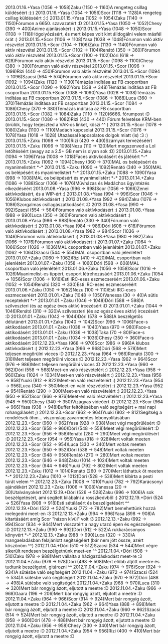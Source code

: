 <tr><td>2013.01.16.</td><td>+</td><td>Yasa (1056 &rarr; 1058)</td><td>Zaku (1150 &rarr; 1160)</td><td>A rengeteg csillag küldéséért :):)</td></tr>
<tr><td>2013.01.16.</td><td>+</td><td>Yasa (1054 &rarr; 1056)</td><td>Scor (1118 &rarr; 1128)</td><td>A rengeteg csillag küldéséért :):)</td></tr>
<tr><td>2013.01.15.</td><td>+</td><td>Yasa (1052 &rarr; 1054)</td><td>Zaku (1140 &rarr; 1150)</td><td>Fórumon a 6650. szavazatért :D</td></tr>
<tr><td>2013.01.15.</td><td>+</td><td>Yasa (1050 &rarr; 1052)</td><td>Chesy (390 &rarr; 400)</td><td>Anime ajánlásokért :)</td></tr>
<tr><td>2013.01.15.</td><td>+</td><td>Yasa (1048 &rarr; 1050)</td><td>Scor (1108 &rarr; 1118)</td><td>Hógolyózásért, és mert képes volt kint álldogálni velem másfél órát :)</td></tr>
<tr><td>2013.01.15.</td><td>+</td><td>Scor (1106 &rarr; 1108)</td><td>Yasa (1038 &rarr; 1048)</td><td>Fórumon való aktív részvétel</td></tr>
<tr><td>2013.01.15.</td><td>+</td><td>Scor (1104 &rarr; 1106)</td><td>Zaku (1130 &rarr; 1140)</td><td>Fórumon való aktív részvétel</td></tr>
<tr><td>2013.01.15.</td><td>+</td><td>Scor (1102 &rarr; 1104)</td><td>Renátó (350 &rarr; 360)</td><td>Fórumon való aktív részvétel</td></tr>
<tr><td>2013.01.15.</td><td>+</td><td>Scor (1100 &rarr; 1102)</td><td>Dóri (618 &rarr; 628)</td><td>Fórumon való aktív részvétel</td></tr>
<tr><td>2013.01.15.</td><td>+</td><td>Scor (1098 &rarr; 1100)</td><td>Chesy (380 &rarr; 390)</td><td>Fórumon való aktív részvétel</td></tr>
<tr><td>2013.01.15.</td><td>+</td><td>Scor (1096 &rarr; 1098)</td><td>Rizi (440 &rarr; 450)</td><td>Fórumon való aktív részvétel</td></tr>
<tr><td>2013.01.15.</td><td>+</td><td>Scor (1094 &rarr; 1096)</td><td>Szacsi (564 &rarr; 574)</td><td>Fórumon való aktív részvétel</td></tr>
<tr><td>2013.01.15.</td><td>+</td><td>Scor (1092 &rarr; 1094)</td><td>Zaku (1120 &rarr; 1130)</td><td>Témázás indítása az FB csoportban</td></tr>
<tr><td>2013.01.15.</td><td>+</td><td>Scor (1090 &rarr; 1092)</td><td>Yoru (338 &rarr; 348)</td><td>Témázás indítása az FB csoportban</td></tr>
<tr><td>2013.01.15.</td><td>+</td><td>Scor (1088 &rarr; 1090)</td><td>Yasa (1028 &rarr; 1038)</td><td>Témázás indítása az FB csoportban</td></tr>
<tr><td>2013.01.15.</td><td>+</td><td>Scor (1086 &rarr; 1088)</td><td>Luca (360 &rarr; 370)</td><td>Témázás indítása az FB csoportban</td></tr>
<tr><td>2013.01.15.</td><td>+</td><td>Scor (1084 &rarr; 1086)</td><td>Chesy (370 &rarr; 380)</td><td>Témázás indítása az FB csoportban</td></tr>
<tr><td>2013.01.15.</td><td>+</td><td>Scor (1082 &rarr; 1084)</td><td>Zaku (1110 &rarr; 1120)</td><td>6666. fórumpost :D</td></tr>
<tr><td>2013.01.15.</td><td>+</td><td>Scor (1080 &rarr; 1082)</td><td>Rizi (430 &rarr; 440)</td><td> Fórum felvetése KRM-ben (örülök, hogy terjeszted a VAK-os linket, köszi ^^ )</td></tr>
<tr><td>2013.01.15.</td><td>+</td><td>Scor (1078 &rarr; 1080)</td><td>Zaku (1100 &rarr; 1110)</td><td>Madách kapcsolat</td></tr>
<tr><td>2013.01.15.</td><td>+</td><td>Scor (1076 &rarr; 1078)</td><td>Yasa (1018 &rarr; 1028)</td><td> Utazással kapcsolatos dolgok miatt (is) :3 :)</td></tr>
<tr><td>2013.01.15.</td><td>+</td><td>Zaku (1098 &rarr; 1100)</td><td>Rizi (420 &rarr; 430)</td><td>Szárnyak tervezéséért </td></tr>
<tr><td>2013.01.15.</td><td>+</td><td>Zaku (1096 &rarr; 1098)</td><td>Nezu (110 &rarr; 120)</td><td>Mert megszenved a Lol letöltéséért (avagy az a 2.5+ GB nem is olyan sok :D)</td></tr>
<tr><td>2013.01.15.</td><td>+</td><td>Zaku (1094 &rarr; 1096)</td><td>Yasa (1008 &rarr; 1018)</td><td>Faces aktívkodásért és játékért *-*</td></tr>
<tr><td>2013.01.15.</td><td>+</td><td>Zaku (1092 &rarr; 1094)</td><td>Chesy (360 &rarr; 370)</td><td>MAL os belépésért és myanimelistért *-*</td></tr>
<tr><td>2013.01.15.</td><td>+</td><td>Zaku (1090 &rarr; 1092)</td><td>Renátó (340 &rarr; 350)</td><td>MAL os belépésért és myanimelistért *-*</td></tr>
<tr><td>2013.01.15.</td><td>+</td><td>Zaku (1088 &rarr; 1090)</td><td>Yasa (998 &rarr; 1008)</td><td>MAL os belépésért és myanimelistért *-*</td></tr>
<tr><td>2013.01.14.</td><td>+</td><td>Zaku (1086 &rarr; 1088)</td><td>Scor (1066 &rarr; 1076)</td><td>Művházas és Madáchos ügyintézés elkezdéséért</td></tr>
<tr><td>2013.01.08.</td><td>+</td><td>Yasa (996 &rarr; 998)</td><td>Scor (1056 &rarr; 1066)</td><td>Zenei aktívkodásért, és a WIP-ért :) </td></tr>
<tr><td>2013.01.08.</td><td>+</td><td>Yasa (994 &rarr; 996)</td><td>Scor (1046 &rarr; 1056)</td><td>Klubos aktívkodásért :)</td></tr>
<tr><td>2013.01.08.</td><td>+</td><td>Yasa (992 &rarr; 994)</td><td>Zaku (1076 &rarr; 1086)</td><td>Szorgalmas csillagászatkodásért :D</td></tr>
<tr><td>2013.01.08.</td><td>+</td><td>Yasa (990 &rarr; 992)</td><td>Szacsi (554 &rarr; 564)</td><td>Fórumon való aktívkodásért :)</td></tr>
<tr><td>2013.01.08.</td><td>+</td><td>Yasa (988 &rarr; 990)</td><td>Luca (350 &rarr; 360)</td><td>Fórumon való aktívkodásért :)</td></tr>
<tr><td>2013.01.08.</td><td>+</td><td>Yasa (986 &rarr; 988)</td><td>Renátó (330 &rarr; 340)</td><td>Fórumon való aktívkodásért :)</td></tr>
<tr><td>2013.01.08.</td><td>+</td><td>Yasa (984 &rarr; 986)</td><td>Dóri (608 &rarr; 618)</td><td>Fórumon való aktívkodásért :)</td></tr>
<tr><td>2013.01.08.</td><td>+</td><td>Yasa (982 &rarr; 984)</td><td>Scor (1036 &rarr; 1046)</td><td>Fórumon való aktívkodásért :)</td></tr>
<tr><td>2013.01.08.</td><td>+</td><td>Yasa (980 &rarr; 982)</td><td>Zaku (1066 &rarr; 1076)</td><td>Fórumon való aktívkodásért :)</td></tr>
<tr><td>2013.01.07.</td><td>+</td><td>Zaku (1064 &rarr; 1066)</td><td>Scor (1026 &rarr; 1036)</td><td>MAL csoportban való jelenlétért</td></tr>
<tr><td>2013.01.07.</td><td>+</td><td>Zaku (1062 &rarr; 1064)</td><td>Szacsi (544 &rarr; 554)</td><td>MAL csoportban való jelenlétért</td></tr>
<tr><td>2013.01.07.</td><td>+</td><td>Zaku (1060 &rarr; 1062)</td><td>Rizi (410 &rarr; 420)</td><td>MAL csoportban való jelenlétért</td></tr>
<tr><td>2013.01.07.</td><td>+</td><td>Zaku (1058 &rarr; 1060)</td><td>Dóri (598 &rarr; 608)</td><td>MAL csoportban való jelenlétért</td></tr>
<tr><td>2013.01.06.</td><td>+</td><td>Zaku (1056 &rarr; 1058)</td><td>Scor (1016 &rarr; 1026)</td><td>Myanimelist-es tippért, csoport létrehozásáért</td></tr>
<tr><td>2013.01.06.</td><td>+</td><td>Zaku (1054 &rarr; 1056)</td><td>Scor (1006 &rarr; 1016)</td><td>Esti IRC-eses eszmecseréért </td></tr>
<tr><td>2013.01.06.</td><td>+</td><td>Zaku (1052 &rarr; 1054)</td><td>Renátó (320 &rarr; 330)</td><td>Esti IRC-eses eszmecseréért </td></tr>
<tr><td>2013.01.06.</td><td>+</td><td>Zaku (1050 &rarr; 1052)</td><td>Nezu (100 &rarr; 110)</td><td>Esti IRC-eses eszmecseréért </td></tr>
<tr><td>2013.01.01.</td><td>+</td><td>Zaku (1048 &rarr; 1050)</td><td>Vanessa (30 &rarr; 40)</td><td>A sütis receptekért *-*</td></tr>
<tr><td>2013.01.01.</td><td>+</td><td>Zaku (1046 &rarr; 1048)</td><td>Dóri (588 &rarr; 598)</td><td>A szilveszteri (és az egész éves aktív) ircezésért :D</td></tr>
<tr><td>2013.01.01.</td><td>+</td><td>Zaku (1044 &rarr; 1046)</td><td>Renátó (310 &rarr; 320)</td><td>A szilveszteri (és az egész éves aktív) ircezésért :D</td></tr>
<tr><td>2013.01.01.</td><td>+</td><td>Zaku (1042 &rarr; 1044)</td><td>Dóri (578 &rarr; 588)</td><td>A beszélgetős délutánért</td></tr>
<tr><td>2013.01.01.</td><td>+</td><td>Zaku (1040 &rarr; 1042)</td><td>Scor (996 &rarr; 1006)</td><td>Face-s aktíkodásért</td></tr>
<tr><td>2013.01.01.</td><td>+</td><td>Zaku (1038 &rarr; 1040)</td><td>Yasa (970 &rarr; 980)</td><td>Face-s aktíkodásért</td></tr>
<tr><td>2013.01.01.</td><td>+</td><td>Zaku (1036 &rarr; 1038)</td><td>Taka (70 &rarr; 80)</td><td>Face-s aktíkodásért</td></tr>
<tr><td>2013.01.01.</td><td>+</td><td>Zaku (1034 &rarr; 1036)</td><td>Chesy (350 &rarr; 360)</td><td>Face-s aktíkodásért</td></tr>
<tr><td>2012.12.23.</td><td>+</td><td>Yasa (968 &rarr; 970)</td><td>Scor (986 &rarr; 996)</td><td>A klubos aktívkodásért :)</td></tr>
<tr><td>2012.12.23.</td><td>+</td><td>Yasa (966 &rarr; 968)</td><td>Dóri (568 &rarr; 578)</td><td>Mert teljesen megőrülni vicces :D</td></tr>
<tr><td>2012.12.23.</td><td>+</td><td>Yasa (964 &rarr; 966)</td><td>Renátó (300 &rarr; 310)</td><td>Mert teljesen megőrülni vicces :D</td></tr>
<tr><td>2012.12.23.</td><td>+</td><td>Yasa (962 &rarr; 964)</td><td>Scor (976 &rarr; 986)</td><td>Mert teljesen megőrülni vicces :D</td></tr>
<tr><td>2012.12.23.</td><td>+</td><td>Yasa (960 &rarr; 962)</td><td>Dóri (558 &rarr; 568)</td><td>Meet-en való részvételért :)</td></tr>
<tr><td>2012.12.23.</td><td>+</td><td>Yasa (958 &rarr; 960)</td><td>Zaku (1024 &rarr; 1034)</td><td>Meet-en való részvételért :)</td></tr>
<tr><td>2012.12.23.</td><td>+</td><td>Yasa (956 &rarr; 958)</td><td>Yuuki (812 &rarr; 822)</td><td>Meet-en való részvételért :)</td></tr>
<tr><td>2012.12.23.</td><td>+</td><td>Yasa (954 &rarr; 956)</td><td>Luca (340 &rarr; 350)</td><td>Meet-en való részvételért :)</td></tr>
<tr><td>2012.12.23.</td><td>+</td><td>Yasa (952 &rarr; 954)</td><td>Renátó (290 &rarr; 300)</td><td>Meet-en való részvételért :)</td></tr>
<tr><td>2012.12.23.</td><td>+</td><td>Yasa (950 &rarr; 952)</td><td>Scor (966 &rarr; 976)</td><td>Meet-en való részvételért :)</td></tr>
<tr><td>2012.12.23.</td><td>+</td><td>Yasa (948 &rarr; 950)</td><td>Chesy (340 &rarr; 350)</td><td>Vízágyas videóért :D</td></tr>
<tr><td>2012.12.23.</td><td>+</td><td>Scor (964 &rarr; 966)</td><td>Yasa (938 &rarr; 948)</td><td>Buffer feltöltésében való segítségért + mai napi rohangálásért ;)</td></tr>
<tr><td>2012.12.23.</td><td>+</td><td>Scor (962 &rarr; 964)</td><td>Yuuki (802 &rarr; 812)</td><td>Segítség a rendelések öhm... viszonylag zavarmentes lebonyolításában</td></tr>
<tr><td>2012.12.23.</td><td>+</td><td>Scor (960 &rarr; 962)</td><td>Yasa (928 &rarr; 938)</td><td>Meet végi megőrülésért :D</td></tr>
<tr><td>2012.12.23.</td><td>+</td><td>Scor (958 &rarr; 960)</td><td>Dóri (548 &rarr; 558)</td><td>Meet végi megőrülésért :D</td></tr>
<tr><td>2012.12.23.</td><td>+</td><td>Scor (956 &rarr; 958)</td><td>Renátó (280 &rarr; 290)</td><td>Meet végi megőrülésért :D</td></tr>
<tr><td>2012.12.23.</td><td>+</td><td>Scor (954 &rarr; 956)</td><td>Yasa (918 &rarr; 928)</td><td>Mert voltak meeten</td></tr>
<tr><td>2012.12.23.</td><td>+</td><td>Scor (952 &rarr; 954)</td><td>Luca (330 &rarr; 340)</td><td>Mert voltak meeten</td></tr>
<tr><td>2012.12.23.</td><td>+</td><td>Scor (950 &rarr; 952)</td><td>Dóri (538 &rarr; 548)</td><td>Mert voltak meeten</td></tr>
<tr><td>2012.12.23.</td><td>+</td><td>Scor (948 &rarr; 950)</td><td>Renátó (270 &rarr; 280)</td><td>Mert voltak meeten</td></tr>
<tr><td>2012.12.23.</td><td>+</td><td>Scor (946 &rarr; 948)</td><td>Zaku (1014 &rarr; 1024)</td><td>Mert voltak meeten</td></tr>
<tr><td>2012.12.23.</td><td>+</td><td>Scor (944 &rarr; 946)</td><td>Yuuki (792 &rarr; 802)</td><td>Mert voltak meeten</td></tr>
<tr><td>2012.12.23.</td><td>+</td><td>Zaku (1012 &rarr; 1014)</td><td>Renátó (260 &rarr; 270)</td><td>Mert láthattuk őt meeten *-*</td></tr>
<tr><td>2012.12.23.</td><td>+</td><td>Zaku (1010 &rarr; 1012)</td><td>Dóri (528 &rarr; 538)</td><td>Mert kibírta a pesti túrát velem ^^</td></tr>
<tr><td>2012.12.23.</td><td>+</td><td>Zaku (1008 &rarr; 1010)</td><td>Yuuki (782 &rarr; 792)</td><td>Karácsonyi ajándékért</td></tr>
<tr><td>2012.12.23.</td><td>+</td><td>Zaku (1006 &rarr; 1008)</td><td>Vanessa (20 &rarr; 30)</td><td>Utalványokért</td></tr>
<tr><td>2012.12.19.</td><td>+</td><td>Dóri (526 &rarr; 528)</td><td>Zaku (996 &rarr; 1006)</td><td>A sok beszélgetésért, ami segített kilábalni a rosszkedvből :)</td></tr>
<tr><td>2012.12.19.</td><td>+</td><td>Dóri (524 &rarr; 526)</td><td>Yasa (908 &rarr; 918)</td><td>Esti sétálásért és beszélgetésért ^^</td></tr>
<tr><td>2012.12.19.</td><td>+</td><td>Dóri (522 &rarr; 524)</td><td>Yuuki (772 &rarr; 782)</td><td>Mert bemehettünk hozzá melegedni meet-en :3</td></tr>
<tr><td>2012.12.13.</td><td>+</td><td>Zaku (994 &rarr; 996)</td><td>Yasa (898 &rarr; 908)</td><td>A kitartásáért amíg Scor &quot;házon kívül&quot; volt :3 </td></tr>
<tr><td>2012.12.13.</td><td>+</td><td>Zaku (992 &rarr; 994)</td><td>Scor (934 &rarr; 944)</td><td>Mert visszatért a nagy utazó épen és egészségesen :D</td></tr>
<tr><td>2012.12.13.</td><td>+</td><td>Zaku (990 &rarr; 992)</td><td>Dóri (512 &rarr; 522)</td><td>A rukkarácsonyos könyvért *-*</td></tr>
<tr><td>2012.12.13.</td><td>+</td><td>Zaku (988 &rarr; 990)</td><td>Luca (320 &rarr; 330)</td><td>A mangaeladásban felajánlott segítségéért (bár nem jött össze, azért köszönöm ^^)</td></tr>
<tr><td>2012.11.04.</td><td>+</td><td>Dóri (510 &rarr; 512)</td><td>Szacsi (534 &rarr; 544)</td><td>Mert végre sikerült rendesen beszélgetnünk meet-en ^^</td></tr>
<tr><td>2012.11.04.</td><td>+</td><td>Dóri (508 &rarr; 510)</td><td>Zaku (978 &rarr; 988)</td><td>Mert vállalta a házigazdáskodást meet-re :3</td></tr>
<tr><td>2012.11.04.</td><td>+</td><td>Zaku (976 &rarr; 978)</td><td>Dóri (498 &rarr; 508)</td><td>Mert előbb átjött meetre és tudtunk beszélgetni, gitározni ^^ </td></tr>
<tr><td>2012.11.04.</td><td>+</td><td>Zaku (974 &rarr; 976)</td><td>Scor (924 &rarr; 934)</td><td>A sütésbe való segítségért</td></tr>
<tr><td>2012.11.04.</td><td>+</td><td>Zaku (972 &rarr; 974)</td><td>Szacsi (524 &rarr; 534)</td><td>A sütésbe való segítségért</td></tr>
<tr><td>2012.11.04.</td><td>+</td><td>Zaku (970 &rarr; 972)</td><td>Dóri (488 &rarr; 498)</td><td>A sütésbe való segítségért</td></tr>
<tr><td>2012.11.04.</td><td>+</td><td>Zaku (968 &rarr; 970)</td><td>Luca (310 &rarr; 320)</td><td>Mert bár rongyig ázott, eljutott a meetre :D</td></tr>
<tr><td>2012.11.04.</td><td>+</td><td>Zaku (966 &rarr; 968)</td><td>Gaara (196 &rarr; 206)</td><td>Mert bár rongyig ázott, eljutott a meetre :D</td></tr>
<tr><td>2012.11.04.</td><td>+</td><td>Zaku (964 &rarr; 966)</td><td>Scor (914 &rarr; 924)</td><td>Mert bár rongyig ázott, eljutott a meetre :D</td></tr>
<tr><td>2012.11.04.</td><td>+</td><td>Zaku (962 &rarr; 964)</td><td>Yasa (888 &rarr; 898)</td><td>Mert bár rongyig ázott, eljutott a meetre :D</td></tr>
<tr><td>2012.11.04.</td><td>+</td><td>Zaku (960 &rarr; 962)</td><td>Szacsi (514 &rarr; 524)</td><td>Mert bár rongyig ázott, eljutott a meetre :D</td></tr>
<tr><td>2012.11.04.</td><td>+</td><td>Zaku (958 &rarr; 960)</td><td>Dóri (478 &rarr; 488)</td><td>Mert bár rongyig ázott, eljutott a meetre :D</td></tr>
<tr><td>2012.11.04.</td><td>+</td><td>Zaku (956 &rarr; 958)</td><td>Chesy (330 &rarr; 340)</td><td>Mert bár rongyig ázott, eljutott a meetre :D</td></tr>
<tr><td>2012.11.04.</td><td>+</td><td>Zaku (954 &rarr; 956)</td><td>Rizi (400 &rarr; 410)</td><td>Mert bár rongyig ázott, eljutott a meetre :D</td></tr>
